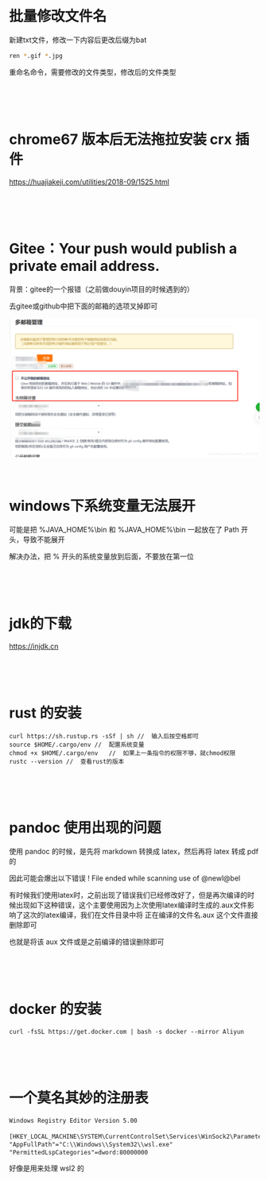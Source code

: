 # 批量修改文件名

新建txt文件，修改一下内容后更改后缀为bat

```bash
ren *.gif *.jpg
```

重命名命令，需要修改的文件类型，修改后的文件类型

<br/>

<br/>

<br/>

# chrome67 版本后无法拖拉安装 crx 插件

https://huajiakeji.com/utilities/2018-09/1525.html

<br/>

<br/>

<br/>

# Gitee：Your push would publish a private email address.

背景：gitee的一个报错（之前做douyin项目的时候遇到的）

去gitee或github中把下面的邮箱的选项叉掉即可

<img src="image\1.png" style="zoom: 200%;" />

<br/>

<br/>

<br/>



# windows下系统变量无法展开

可能是把 %JAVA_HOME%\bin 和 %JAVA_HOME%\bin 一起放在了 Path 开头，导致不能展开

解决办法，把 % 开头的系统变量放到后面，不要放在第一位

<br/>

<br/>

<br/>

# jdk的下载

https://injdk.cn

<br/>

<br/>

<br/>

# rust 的安装

```shell
curl https://sh.rustup.rs -sSf | sh	//	输入后按空格即可
source $HOME/.cargo/env //	配置系统变量
chmod +x $HOME/.cargo/env	//	如果上一条指令的权限不够，就chmod权限
rustc --version	//	查看rust的版本
```

<br/>

<br/>

<br/>

# pandoc 使用出现的问题

使用 pandoc 的时候，是先将 markdown 转换成 latex，然后再将 latex 转成 pdf 的

因此可能会爆出以下错误 ! File ended while scanning use of \@newl@bel

有时候我们使用latex时，之前出现了错误我们已经修改好了，但是再次编译的时候出现如下这种错误，这个主要使用因为上次使用latex编译时生成的.aux文件影响了这次的latex编译，我们在文件目录中将   正在编译的文件名.aux  这个文件直接删除即可

也就是将该 aux 文件或是之前编译的错误删除即可

<br/>

<br/>

<br/>

# docker 的安装

```shell
curl -fsSL https://get.docker.com | bash -s docker --mirror Aliyun
```

<br/>

<br/>

<br/>

# 一个莫名其妙的注册表

```shell
Windows Registry Editor Version 5.00
 
[HKEY_LOCAL_MACHINE\SYSTEM\CurrentControlSet\Services\WinSock2\Parameters\AppId_Catalog\0408F7A3]
"AppFullPath"="C:\\Windows\\System32\\wsl.exe"
"PermittedLspCategories"=dword:80000000
```

好像是用来处理 wsl2 的

